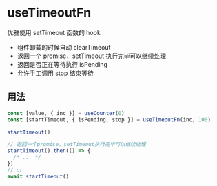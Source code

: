 # useTimeoutFn

优雅使用 setTimeout 函数的 hook

- 组件卸载的时候自动 clearTimeout
- 返回一个 promise，setTimeout 执行完毕可以继续处理
- 返回是否正在等待执行 isPending
- 允许手工调用 stop 结束等待

## 用法 <a name = "usage"></a>

```javascript
const [value, { inc }] = useCounter(0)
const [startTimeout, { isPending, stop }] = useTimeoutFn(inc, 100)

startTimeout()

// 返回一个promise，setTimeout执行完毕可以继续处理
startTimeout().then(() => {
  /* ... */
})
// or
await startTimeout()
```
